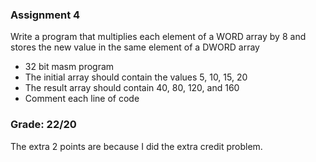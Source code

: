 ### Assignment 4
Write a program that multiplies each element of a WORD array by 8 and stores the new value in the same element of a DWORD array
 - 32 bit masm program
 - The initial array should contain the values 5, 10, 15, 20
 - The result array should contain 40, 80, 120, and 160
 - Comment each line of code
### Grade: 22/20
The extra 2 points are because I did the extra credit problem.
